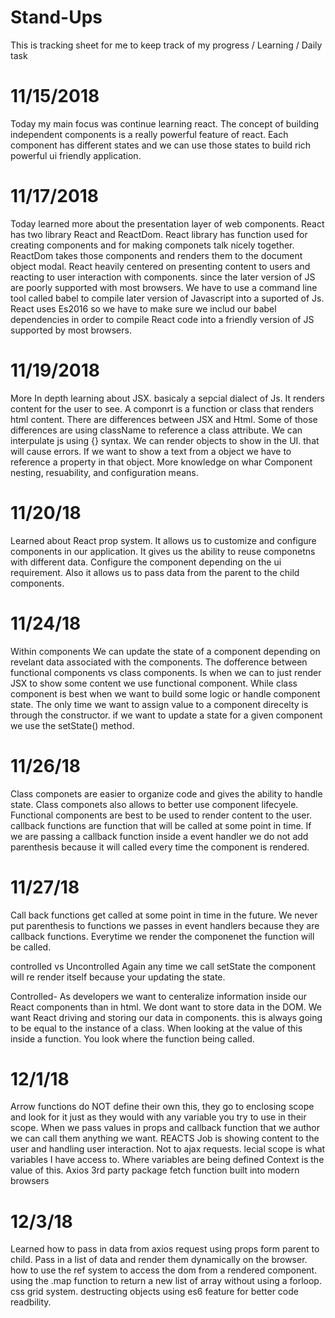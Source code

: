 # Stand-Ups
This is tracking sheet for me to keep track of my progress / Learning / Daily task
# 11/15/2018
Today my main focus was continue learning react. The concept of building independent components is a really powerful feature of react. Each component has different states and we can use those states to build rich powerful ui friendly application. 
# 11/17/2018
Today learned more about the presentation layer of web components. React has two library React and ReactDom. React library has function used for creating components and for making componets talk nicely together. ReactDom takes those components and renders them to the document object modal. React heavily centered on presenting content to users and reacting to user interaction with components. since the later version of JS are poorly supported with most browsers. We have to use a command line tool called babel to compile later version of Javascript into a suported of Js. React uses Es2016 so we have to make sure we includ our babel dependencies in order to compile React code into a friendly version of JS supported by most browsers. 
# 11/19/2018
More In depth learning about JSX. basicaly a sepcial dialect of Js. It renders content for the user to see. A componrt is a function or class that renders html content. There are differences between JSX and Html. Some of those differences are using className to reference a class attribute. We can interpulate js using {} syntax. We can render objects to show in the UI. that will cause errors. If we want to show a text from a object we have to reference a property in that object. More knowledge on whar Component nesting, resuability, and configuration means. 
# 11/20/18
Learned about React prop system. It allows us to customize and configure components in our application. It gives us the ability to reuse componetns with different data. Configure the component depending on the ui requirement. Also it allows us to pass data from the parent to the child components. 
# 11/24/18
Within components We can update the state of a component depending on revelant data associated with the components. The dofference between functional components vs class components. Is when we can to just render JSX to show some content we use functional component. While class component is best when we want to build some logic or handle component state. The only time we want to assign value to a component direcelty is through the constructor. if we want to update a state for a given component we use the setState() method. 
# 11/26/18
Class componets are easier to organize code and gives the ability to handle state. Class componets also allows to better use component 
lifecyele. Functional components are best to be used to render content to the user. callback functions are function that will be called at some point in time. If we are passing a callback function inside a event handler we do not add parenthesis because it will called every time the component is rendered. 

# 11/27/18
Call back functions get called at some point in time in the future.
We never put parenthesis to functions we passes in event handlers because they
are callback functions. Everytime we render the componenet the function will be called. 

controlled vs Uncontrolled
Again any time we call setState the component will re render itself because 
your updating the state. 

Controlled- As developers we want to centeralize information inside our React
components than in html. We dont want to store data in the DOM. 
We want React driving and storing our data in components. 
this is always going to be equal to the instance of a class. 
When looking at the value of this inside a function. You look where the function being called. 

# 12/1/18
Arrow functions do NOT define their own this, they go to enclosing scope and look for it just as they would with any variable you try to use in their scope.
When we pass values in props and callback function that we author we can call them anything we want. 
REACTS Job is showing content to the user and handling user interaction. Not to ajax requests.
lecial scope is what variables I have access to. Where variables are being defined
Context is the value of this.
Axios 3rd party package 
fetch function built into modern browsers

# 12/3/18
Learned how to pass in data from axios request using props form parent to child. 
Pass in a list of data and render them dynamically on the browser.
how to use the ref system to access the dom from a rendered component. 
using the .map function to return a new list of array without using a forloop. 
css grid system. 
destructing objects using es6 feature for better code readbility. 




